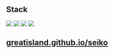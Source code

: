 <h2>Stack</h2>

<span><img src="https://img.shields.io/badge/-JavaScript-F7DF1E?style=flat&logo=JavaScript&logoColor=white"/></span>
<img src="https://img.shields.io/badge/-jQuery-0769AD?style=flat&logo=jQuery&logoColor=white"/>
<img src="https://img.shields.io/badge/-HTML5-E34F26?style=flat&logo=HTML5&logoColor=white"/>
<img src="https://img.shields.io/badge/-CSS3-1572B6?style=flat&logo=CSS3&logoColor=white"/>


<h2><a href="https://greatisland.github.io/seiko" target="_blank">
greatisland.github.io/seiko
</a></h2>
